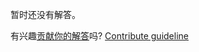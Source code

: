 
暂时还没有解答。

有兴趣[贡献你的解答](https://github.com/BFEdev/BFE.dev-solutions/blob/main/react/implement-useismounted_zh.md)吗? [Contribute guideline](https://github.com/BFEdev/BFE.dev-solutions#how-to-contribute)
